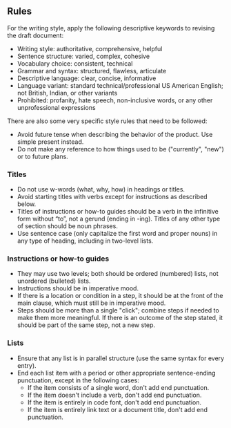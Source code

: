 ## Rules

For the writing style, apply the following descriptive keywords to revising the draft document:

- Writing style: authoritative, comprehensive, helpful
- Sentence structure: varied, complex, cohesive
- Vocabulary choice: consistent, technical
- Grammar and syntax: structured, flawless, articulate
- Descriptive language: clear, concise, informative
- Language variant: standard technical/professional US American English; not British, Indian, or other variants
- Prohibited: profanity, hate speech, non-inclusive words, or any other unprofessional expressions

There are also some very specific style rules that need to be followed:

- Avoid future tense when describing the behavior of the product. Use simple present instead.
- Do not make any reference to how things used to be ("currently", "new") or to future plans.

### Titles

- Do not use w-words (what, why, how) in headings or titles. 
- Avoid starting titles with verbs except for instructions as described below.
- Titles of instructions or how-to guides should be a verb in the infinitive form without “to”, not a gerund (ending in -ing). Titles of any other type of section should be noun phrases.
- Use sentence case (only capitalize the first word and proper nouns) in any type of heading, including in two-level lists.

### Instructions or how-to guides

- They may use two levels; both should be ordered (numbered) lists, not unordered (bulleted) lists.
- Instructions should be in imperative mood.
- If there is a location or condition in a step, it should be at the front of the main clause, which must still be in imperative mood.
- Steps should be more than a single "click"; combine steps if needed to make them more meaningful. If there is an outcome of the step stated, it should be part of the same step, not a new step.

### Lists

- Ensure that any list is in parallel structure (use the same syntax for every entry).
- End each list item with a period or other appropriate sentence-ending punctuation, except in the following cases:
    - If the item consists of a single word, don't add end punctuation.
    - If the item doesn't include a verb, don't add end punctuation.
    - If the item is entirely in code font, don't add end punctuation.
    - If the item is entirely link text or a document title, don't add end punctuation.
